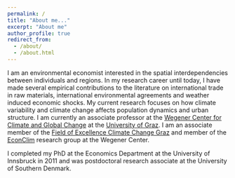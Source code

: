```yaml
---
permalink: /
title: "About me..."
excerpt: "About me"
author_profile: true
redirect_from: 
  - /about/
  - /about.html
---
```


I am an environmental economist interested in the spatial interdependencies between individuals and regions. In my research career until today, I have made several empirical contributions to the literature on international trade in raw materials, international environmental agreements and weather induced economic shocks. My current research focuses on how climate variability and climate change affects population dynamics and urban structure. I am currently an associate professor at the [Wegener Center for Climate and Global Change](https://wegcenter.uni-graz.at/en/) at the [University of Graz](https://www.uni-graz.at/en/). I am an associate member of the [Field of Excellence Climate Change Graz](https://climate-change.uni-graz.at/en/) and member of the [EconClim](https://wegcenter.uni-graz.at/en/research/econclim-research-group/) research group at the Wegener Center.

I completed my PhD at the Economics Department at the University of Innsbruck in 2011 and was postdoctoral research associate at the University of Southern Denmark.
